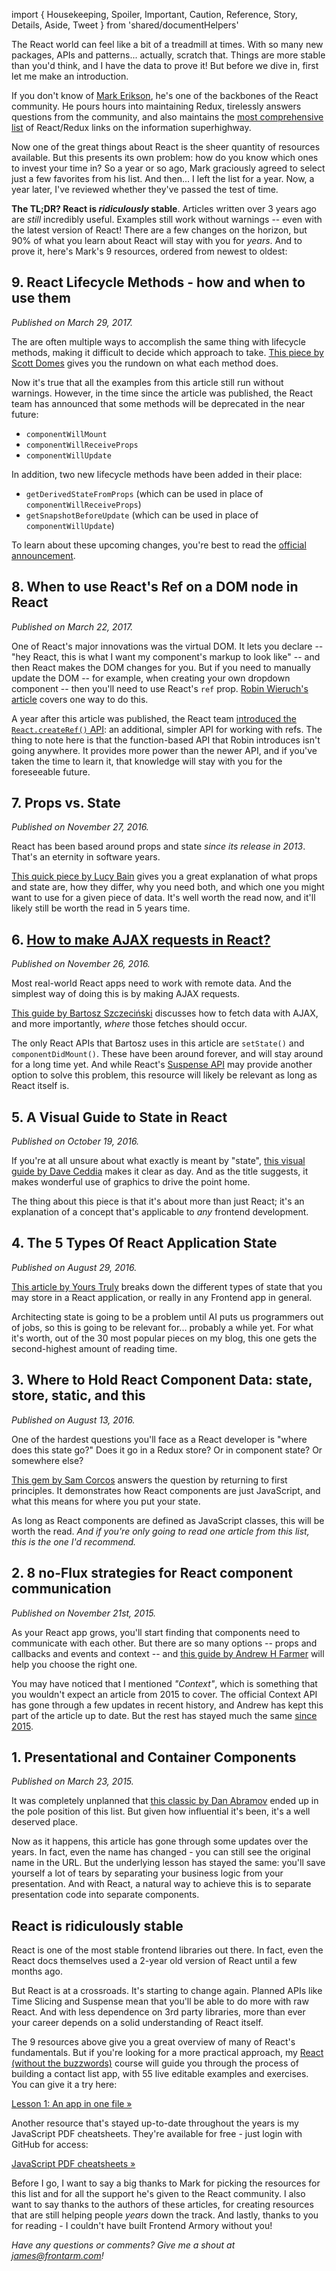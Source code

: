 import { Housekeeping, Spoiler, Important, Caution, Reference, Story, Details, Aside, Tweet } from 'shared/documentHelpers'

The React world can feel like a bit of a treadmill at times. With so many new packages, APIs and patterns... actually, scratch that. Things are more stable than you'd think, and I have the data to prove it! But before we dive in, first let me make an introduction.

If you don't know of [Mark Erikson](https://twitter.com/acemarke?lang=en), he's one of the backbones of the React community. He pours hours into maintaining Redux, tirelessly answers questions from the community, and also maintains the [most comprehensive list](https://github.com/markerikson/react-redux-links) of React/Redux links on the information superhighway.

Now one of the great things about React is the sheer quantity of resources available. But this presents its own problem: how do you know which ones to invest your time in? So a year or so ago, Mark graciously agreed to select just a few favorites from his list. And then... I left the list for a year. Now, a year later, I've reviewed whether they've passed the test of time.

**The TL;DR? React is *ridiculously* stable**. Articles written over 3 years ago are *still* incredibly useful. Examples still work without warnings -- even with the latest version of React! There are a few changes on the horizon, but 90% of what you learn about React will stay with you for *years*. And to prove it, here's Mark's 9 resources, ordered from newest to oldest:


## 9. React Lifecycle Methods - how and when to use them

*Published on March 29, 2017.*

The are often multiple ways to accomplish the same thing with lifecycle methods, making it difficult to decide which approach to take. [This piece by Scott Domes](https://engineering.musefind.com/react-lifecycle-methods-how-and-when-to-use-them-2111a1b692b1) gives you the rundown on what each method does.

Now it's true that all the examples from this article still run without warnings. However, in the time since the article was published, the React team has announced that some methods will be deprecated in the near future:

- `componentWillMount`
- `componentWillReceiveProps`
- `componentWillUpdate`

In addition, two new lifecycle methods have been added in their place:

- `getDerivedStateFromProps` (which can be used in place of `componentWillReceiveProps`)
- `getSnapshotBeforeUpdate` (which can be used in place of `componentWillUpdate`)

To learn about these upcoming changes, you're best to read the [official announcement](https://reactjs.org/blog/2018/03/29/react-v-16-3.html).

## 8. When to use React's Ref on a DOM node in React

*Published on March 22, 2017.*

One of React's major innovations was the virtual DOM. It lets you declare -- "hey React, this is what I want my component's markup to look like" -- and then React makes the DOM changes for you. But if you need to manually update the DOM -- for example, when creating your own dropdown component -- then you'll need to use React's `ref` prop. [Robin Wieruch's article](https://www.robinwieruch.de/react-ref-attribute-dom-node/) covers one way to do this.

A year after this article was published, the React team [introduced the `React.createRef()` API](https://reactjs.org/blog/2018/03/29/react-v-16-3.html#createref-api): an additional, simpler API for working with refs. The thing to note here is that the function-based API that Robin introduces isn't going anywhere. It provides more power than the newer API, and if you've taken the time to learn it, that knowledge will stay with you for the foreseeable future.

## 7. Props vs. State

*Published on November 27, 2016.*

React has been based around props and state *since its release in 2013*. That's an eternity in software years.

[This quick piece by Lucy Bain](http://lucybain.com/blog/2016/react-state-vs-pros/) gives you a great explanation of what props and state are, how they differ, why you need both, and which one you might want to use for a given piece of data. It's well worth the read now, and it'll likely still be worth the read in 5 years time.

## 6. [How to make AJAX requests in React?]()

*Published on November 26, 2016.*

Most real-world React apps need to work with remote data. And the simplest way of doing this is by making AJAX requests.

[This guide by Bartosz Szczeciński](https://medium.com/@baphemot/how-to-make-ajax-requests-in-react-a6a52bb5a8b1) discusses how to fetch data with AJAX, and more importantly, *where* those fetches should occur.

The only React APIs that Bartosz uses in this article are `setState()` and `componentDidMount()`. These have been around forever, and will stay around for a long time yet. And while React's [Suspense API](https://www.youtube.com/watch?v=v6iR3Zk4oDY) may provide another option to solve this problem, this resource will likely be relevant as long as React itself is.


## 5. A Visual Guide to State in React

*Published on October 19, 2016.*

If you're at all unsure about what exactly is meant by "state", [this visual guide by Dave Ceddia](https://daveceddia.com/visual-guide-to-state-in-react/) makes it clear as day. And as the title suggests, it makes wonderful use of graphics to drive the point home.

The thing about this piece is that it's about more than just React; it's an explanation of a concept that's applicable to *any* frontend development.


## 4. The 5 Types Of React Application State

*Published on August 29, 2016.*

[This article by Yours Truly](http://jamesknelson.com/5-types-react-application-state/) breaks down the different types of state that you may store in a React application, or really in any Frontend app in general.

Architecting state is going to be a problem until AI puts us programmers out of jobs, so this is going to be relevant for... probably a while yet. For what it's worth, out of the 30 most popular pieces on my blog, this one gets the second-highest amount of reading time.


## 3. Where to Hold React Component Data: state, store, static, and this

*Published on August 13, 2016.*

One of the hardest questions you'll face as a React developer is "where does this state go?" Does it go in a Redux store? Or in component state? Or somewhere else?

[This gem by Sam Corcos](https://medium.freecodecamp.org/where-do-i-belong-a-guide-to-saving-react-component-data-in-state-store-static-and-this-c49b335e2a00) answers the question by returning to first principles. It demonstrates how React components are just JavaScript, and what this means for where you put your state.

As long as React components are defined as JavaScript classes, this will be worth the read. *And if you're only going to read one article from this list, this is the one I'd recommend.*


## 2. 8 no-Flux strategies for React component communication

*Published on November 21st, 2015.*

As your React app grows, you'll start finding that components need to communicate with each other. But there are so many options -- props and callbacks and events and context -- and [this guide by Andrew H Farmer](http://andrewhfarmer.com/component-communication/) will help you choose the right one.

You may have noticed that I mentioned *"Context"*, which is something that you wouldn't expect an article from 2015 to cover. The official Context API has gone through a few updates in recent history, and Andrew has kept this part of the article up to date. But the rest has stayed much the same [since 2015](https://web.archive.org/web/20170606162929/http://andrewhfarmer.com/component-communication/).


## 1. Presentational and Container Components

*Published on March 23, 2015.*

It was completely unplanned that [this classic by Dan Abramov](https://medium.com/@dan_abramov/smart-and-dumb-components-7ca2f9a7c7d0) ended up in the pole position of this list. But given how influential it's been, it's a well deserved place.

Now as it happens, this article has gone through some updates over the years. In fact, even the name has changed - you can still see the original name in the URL. But the underlying lesson has stayed the same: you'll save yourself a lot of tears by separating your business logic from your presentation. And with React, a natural way to achieve this is to separate presentation code into separate components.


## React is ridiculously stable

React is one of the most stable frontend libraries out there. In fact, even the React docs themselves used a 2-year old version of React until a few months ago.

<div className="tweet">
  <Tweet tweetId="1017409804308905986" />
</div>

But React is at a crossroads. It's starting to change again. Planned APIs like Time Slicing and Suspense mean that you'll be able to do more with raw React. And with less dependence on 3rd party libraries, more than ever your career depends on a solid understanding of React itself.

The 9 resources above give you a great overview of many of React's fundamentals. But if you're looking for a more practical approach, my [React (without the buzzwords)](/courses/learn-raw-react/) course will guide you through the process of building a contact list app, with 55 live editable examples and exercises. You can give it a try here:

[Lesson 1: An app in one file &raquo;](/courses/learn-raw-react/basics/one-file-react-app/)

Another resource that's stayed up-to-date throughout the years is my JavaScript PDF cheatsheets. They're available for free - just login with GitHub for access:

[JavaScript PDF cheatsheets &raquo;](/toolbox/javascript-cheatsheets/)

Before I go, I want to say a big thanks to Mark for picking the resources for this list and for all the support he's given to the React community. I also want to say thanks to the authors of these articles, for creating resources that are still helping people *years* down the track. And lastly, thanks to you for reading - I couldn't have built Frontend Armory without you!

*Have any questions or comments? Give me a shout at [james@frontarm.com](mailto:james@frontarm.com)!*

